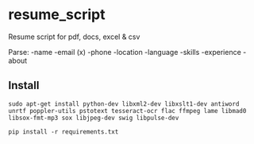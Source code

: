 # resume_script
Resume script for pdf, docs, excel &amp; csv

Parse:
    -name
    -email (x)
    -phone
    -location
    -language
    -skills
    -experience
    -about

## Install
    sudo apt-get install python-dev libxml2-dev libxslt1-dev antiword unrtf poppler-utils pstotext tesseract-ocr flac ffmpeg lame libmad0 libsox-fmt-mp3 sox libjpeg-dev swig libpulse-dev

    pip install -r requirements.txt
